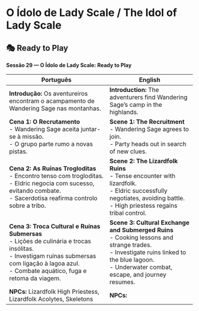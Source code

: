 # O Ídolo de Lady Scale / The Idol of Lady Scale
## 🎭 Ready to Play  
**Sessão 29 — O Ídolo de Lady Scale: Ready to Play**

| Português                                                                                                                                                                                             | English                                                                                                                                                                                            |
| ----------------------------------------------------------------------------------------------------------------------------------------------------------------------------------------------------- | -------------------------------------------------------------------------------------------------------------------------------------------------------------------------------------------------- |
| **Introdução:** Os aventureiros encontram o acampamento de Wandering Sage nas montanhas.                                                                                                              | **Introduction:** The adventurers find Wandering Sage’s camp in the highlands.                                                                                                                     |
| **Cena 1: O Recrutamento**<br>- Wandering Sage aceita juntar-se à missão.<br>- O grupo parte rumo a novas pistas.                                                                                     | **Scene 1: The Recruitment**<br>- Wandering Sage agrees to join.<br>- Party heads out in search of new clues.                                                                                      |
| **Cena 2: As Ruínas Trogloditas**<br>- Encontro tenso com trogloditas.<br>- Eldric negocia com sucesso, evitando combate.<br>- Sacerdotisa reafirma controlo sobre a tribo.                           | **Scene 2: The Lizardfolk Ruins**<br>- Tense encounter with lizardfolk.<br>- Eldric successfully negotiates, avoiding battle.<br>- High priestess regains tribal control.                          |
| **Cena 3: Troca Cultural e Ruínas Submersas**<br>- Lições de culinária e trocas insólitas.<br>- Investigam ruínas submersas com ligação à lagoa azul.<br>- Combate aquático, fuga e retoma da viagem. | **Scene 3: Cultural Exchange and Submerged Ruins**<br>- Cooking lessons and strange trades.<br>- Investigate ruins linked to the blue lagoon.<br>- Underwater combat, escape, and journey resumes. |
| **NPCs:** Lizardfolk High Priestess, Lizardfolk Acolytes, Skeletons                                                                                                                                   | **NPCs:**                                                                                                                                                                                          |
